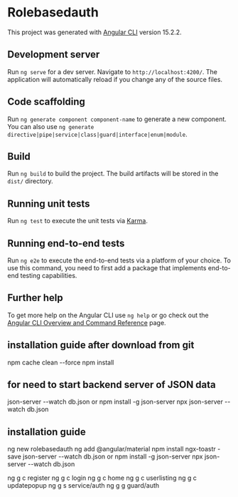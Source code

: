 # Rolebasedauth

This project was generated with [Angular CLI](https://github.com/angular/angular-cli) version 15.2.2.

## Development server

Run `ng serve` for a dev server. Navigate to `http://localhost:4200/`. The application will automatically reload if you change any of the source files.

## Code scaffolding

Run `ng generate component component-name` to generate a new component. You can also use `ng generate directive|pipe|service|class|guard|interface|enum|module`.

## Build

Run `ng build` to build the project. The build artifacts will be stored in the `dist/` directory.

## Running unit tests

Run `ng test` to execute the unit tests via [Karma](https://karma-runner.github.io).

## Running end-to-end tests

Run `ng e2e` to execute the end-to-end tests via a platform of your choice. To use this command, you need to first add a package that implements end-to-end testing capabilities.

## Further help

To get more help on the Angular CLI use `ng help` or go check out the [Angular CLI Overview and Command Reference](https://angular.io/cli) page.

## installation guide after download from git
npm cache clean --force
npm install
## for need to start backend server of JSON data
json-server --watch db.json 
or
npm install -g json-server
npx json-server --watch db.json

## installation guide
ng new rolebasedauth
ng add @angular/material
npm install ngx-toastr -save
json-server --watch db.json 
or
npm install -g json-server
npx json-server --watch db.json

ng g c register
ng g c login
ng g c home
ng g c userlisting
ng g c updatepopup
ng g s service/auth
ng g g guard/auth



